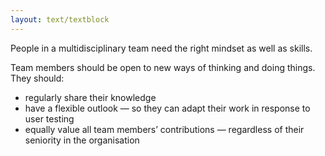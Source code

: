 ```yaml
---
layout: text/textblock
---
```


People in a multidisciplinary team need the right mindset as well as skills.

Team members should be open to new ways of thinking and doing things. They should:
- regularly share their knowledge
- have a flexible outlook — so they can adapt their work in response to user testing
- equally value all team members’ contributions — regardless of their seniority in the organisation
